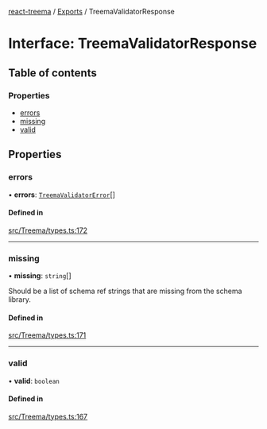 [react-treema](../README.md) / [Exports](../modules.md) / TreemaValidatorResponse

# Interface: TreemaValidatorResponse

## Table of contents

### Properties

- [errors](TreemaValidatorResponse.md#errors)
- [missing](TreemaValidatorResponse.md#missing)
- [valid](TreemaValidatorResponse.md#valid)

## Properties

### errors

• **errors**: [`TreemaValidatorError`](TreemaValidatorError.md)[]

#### Defined in

[src/Treema/types.ts:172](https://github.com/sderickson/react-treema/blob/3868d5e/src/Treema/types.ts#L172)

___

### missing

• **missing**: `string`[]

Should be a list of schema ref strings that are missing from the schema library.

#### Defined in

[src/Treema/types.ts:171](https://github.com/sderickson/react-treema/blob/3868d5e/src/Treema/types.ts#L171)

___

### valid

• **valid**: `boolean`

#### Defined in

[src/Treema/types.ts:167](https://github.com/sderickson/react-treema/blob/3868d5e/src/Treema/types.ts#L167)
